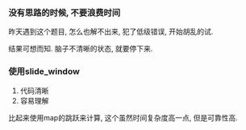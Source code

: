 ### 没有思路的时候, 不要浪费时间
昨天遇到这个题目, 怎么也解不出来, 犯了低级错误, 开始胡乱的试. 

结果可想而知. 脑子不清晰的状态, 就要停下来.
### 使用slide_window
1. 代码清晰
2. 容易理解

比起来使用map的跳跃来计算, 这个虽然时间复杂度高一点, 但是可靠性高.
